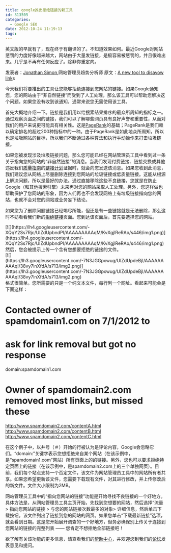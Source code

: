 ```yaml
---
title: google推出拒绝链接的新工具
id: 313505
categories:
  - Google SEO
date: 2012-10-24 11:19:13
tags:
---
```


英文版的早就有了，现在终于有翻译的了。不知道效果如何。最近Google对网站惩罚的力度好像越来越大，网站由于大量发链接，是极容易被惩罚的，并且很难出来。几乎是不再有任何反应了。除非你重定向。

发表者：[Jonathan Simon](https://plus.sandbox.google.com/100827970491354551456/posts),网站管理员趋势分析师
原文：[A new tool to disavow link](http://googlewebmastercentral.blogspot.ch/2012/10/a-new-tool-to-disavow-links.html)s

今天我们将要推出的工具让您能够拒绝连接到您网站的链接。如果Google通知您，您的网站由于“非自然链接”而受到了人工处理，那么该工具可以帮助您解决这个问题。如果您没有收到该通知，通常来说您无需使用该工具。

首先大概地介绍一下。链接是我们用以给搜索结果排序的最众所周知的指标之一。通过观察页面之间的链接，我们可以了解哪些网页具有良好声誉和重要性，从而对我们的用户来说更可能具有相关性。这是[PageRank](http://en.wikipedia.org/wiki/PageRank)的基础；PageRank是我们赖以确定排名的超过200种指标中的一种。由于PageRank是如此地众所周知，所以也是垃圾网站的目标，所以我们不断通过各种算法和执行手动操作来打击垃圾链接。

如果您被发现涉及垃圾链接问题，那么您可能已经在网站管理员工具中看到过一条关于指向您的网站的“非自然链接”的消息。当我们发现付费链接、链接交换或其他违反我们[质量指南](http://support.google.com/webmasters/bin/answer.py?hl=zh-cn&amp;answer=35769)的[链接计划](http://support.google.com/webmasters/bin/answer.py?hl=zh-cn&amp;answer=66356)证据时，就会向您发送该消息。如果您收到此消息，我们建议您从网络上尽量删除连接到您网站的垃圾链接或低质量链接。这能从根源上解决问题，所以是最好的办法。通过直接移除这些不良链接，您就是在防止Google（和其他搜索引擎）未来再对您的网站采取人工处理。另外，您这样做也帮助保护了您网站的形象，因为人们再也不会发现网络上有垃圾链接指向您的网站，也就不会对您的网站或业务妄下结论。

如果您为了删除问题链接已经竭尽所能，但还是有一些链接就是无法删除，那么这时不妨看看我们新的[拒绝链接](https://www.google.com/webmasters/tools/disavow-links-main?hl=zh-cn)页面。您到达该页面后，首先要选择您的网站。
<div>[![](https://lh4.googleusercontent.com/-XQqY2Ss7Rjc/UIZdUpbndPI/AAAAAAAAAqM/KvXgjlReRAo/s446/img1.png)](https://lh4.googleusercontent.com/-XQqY2Ss7Rjc/UIZdUpbndPI/AAAAAAAAAqM/KvXgjlReRAo/s446/img1.png)</div>
然后，您会被提示上传一个含有您想要拒绝的链接的文件。
<div>[![](https://lh3.googleusercontent.com/-7N3JGGpxwug/UIZdUpdeBjI/AAAAAAAAAqI/38vy7lnXfdA/s713/img2.png)](https://lh3.googleusercontent.com/-7N3JGGpxwug/UIZdUpdeBjI/AAAAAAAAAqI/38vy7lnXfdA/s713/img2.png)</div>
格式很简单。您所需要的只是一个纯文本文件，每行列一个网址。看起来可能会是下面这样：

# Contacted owner of spamdomain1.com on 7/1/2012 to
# ask for link removal but got no response
domain:spamdomain1.com
# Owner of spamdomain2.com removed most links, but missed these
http://www.spamdomain2.com/contentA.html
http://www.spamdomain2.com/contentB.html
http://www.spamdomain2.com/contentC.html

在这个例子中，以井号（＃）开始的行被认为是评论内容，Google会忽略它们。“domain:”关键字表示您想拒绝来自某个网站（在该示例中，是“spamdomain1.com”网站）所有页面上的的链接。另外，您也可以要求拒绝特定页面上的链接（在该示例中，是spamdomain2.com上的三个单独网页）。目前，我们每个站点支持一个否定文件，该文件为网站管理员工具中的网站所有者共享。如果您希望更新该文件，您需要下载现有文件，对其进行修改，并上传修改后的新文件。文件大小限制为2MB。

网站管理员工具中的“指向您网站的链接”功能是开始寻找不良链接的一个好地方。具体方法是，从网站管理员工具主页开始，先找到您想要的网站，然后选择“流量 &gt; 指向您网站的链接 &gt; 与您的网站链接次数最多的对象&gt; 详细信息，然后单击下载按钮。该文件列出了链接到您的网站的网页。如果您单击“下载最新链接”选项，就会看到日期。这是您开始展开调查的一个好地方，但务必确保别上传关于连接到您网站的链接的完整列表 —— 您肯定不想拒绝全部链接吧！

欲了解有关该功能的更多信息，请查看我们的[帮助中心](http://support.google.com/webmasters/bin/answer.py?hl=zh-cn&amp;answer=2648487)，并欢迎您到我们的[论坛](http://productforums.google.com/forum/#!forum/webmaster-zh-cn)发表意见和提问。